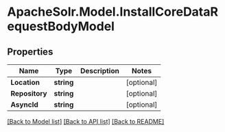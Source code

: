 # ApacheSolr.Model.InstallCoreDataRequestBodyModel

## Properties

Name | Type | Description | Notes
------------ | ------------- | ------------- | -------------
**Location** | **string** |  | [optional] 
**Repository** | **string** |  | [optional] 
**AsyncId** | **string** |  | [optional] 

[[Back to Model list]](../README.md#documentation-for-models) [[Back to API list]](../README.md#documentation-for-api-endpoints) [[Back to README]](../README.md)

